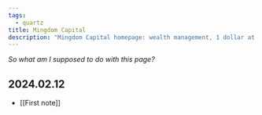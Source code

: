 ```yaml
---
tags:
  - quartz
title: Mingdom Capital
description: "Mingdom Capital homepage: wealth management, 1 dollar at a time."
---
```

*So what am I supposed to do with this page?*

## 2024.02.12
- [[First note]]